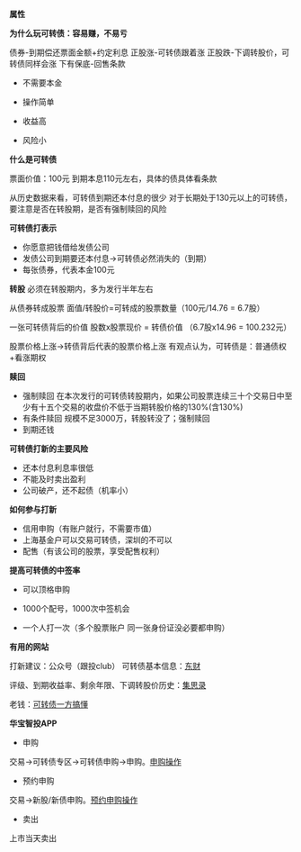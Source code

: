 **属性**

**为什么玩可转债：容易赚，不易亏**

债券-到期偿还票面金额+约定利息
正股涨-可转债跟着涨
正股跌-下调转股价，可转债同样会涨
下有保底-回售条款

* 不需要本金

* 操作简单

* 收益高

* 风险小

  

**什么是可转债**

票面价值：100元
到期本息110元左右，具体的债具体看条款

从历史数据来看，可转债到期还本付息的很少
对于长期处于130元以上的可转债，要注意是否在转股期，是否有强制赎回的风险

**可转债打表示**

* 你愿意把钱借给发债公司
* 发债公司到期要还本付息->可转债必然消失的（到期）
* 每张债券，代表本金100元

**转股**
必须在转股期内，多为发行半年左右

从债券转成股票 
面值/转股价=可转成的股票数量（100元/14.76 = 6.7股）

一张可转债背后的价值
股数x股票现价 = 转债价值 （6.7股x14.96 = 100.232元）

股票价格上涨->转债背后代表的股票价格上涨
有观点认为，可转债是：普通债权+看涨期权

**赎回**
* 强制赎回
在本次发行的可转债转股期内，如果公司股票连续三十个交易日中至少有十五个交易的收盘价不低于当期转股价格的130%(含130%)
* 有条件赎回
规模不足3000万，转股转没了；强制赎回
* 到期还钱

**可转债打新的主要风险**
* 还本付息利息率很低
* 不能及时卖出盈利
* 公司破产，还不起债（机率小）

**如何参与打新**
* 信用申购（有账户就行，不需要市值）
* 上海基金户可以交易可转债，深圳的不可以
*  配售（有该公司的股票，享受配售权利）

**提高可转债的中签率**
* 可以顶格申购

* 1000个配号，1000次中签机会

* 一个人打一次（多个股票账户 同一张身份证没必要都申购）

  

**有用的网站**

打新建议：公众号（跟投club）
可转债基本信息：[东财](http://data.eastmoney.com/kzz/default.html)

评级、到期收益率、剩余年限、下调转股价历史：[集思录](https://www.jisilu.cn/data/cbnew/#cb)

老钱：[可转债一方搞懂](https://mp.weixin.qq.com/s/jy4hLOw1GyJ0rIfRcoj3KQ)



**华宝智投APP**

* 申购

交易->可转债专区->可转债申购->申购。[申购操作](https://www.bilibili.com/s/video/BV1LZ4y1x7ku) 


* 预约申购

交易->新股/新债申购。[预约申购操作](https://www.bilibili.com/video/BV1nE411x7FT?from=search&seid=10929540039416760674)

* 卖出

上市当天卖出